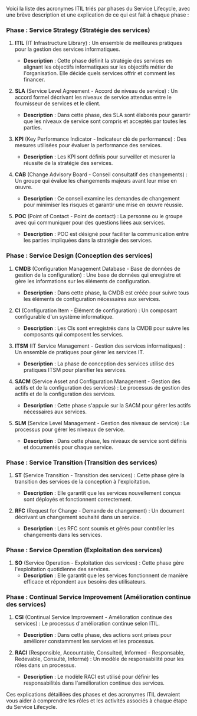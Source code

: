 Voici la liste des acronymes ITIL triés par phases du Service Lifecycle, avec une brève description et une explication de ce qui est fait à chaque phase :

### Phase : Service Strategy (Stratégie des services)
1. **ITIL** (IT Infrastructure Library) : Un ensemble de meilleures pratiques pour la gestion des services informatiques.
   - **Description** : Cette phase définit la stratégie des services en alignant les objectifs informatiques sur les objectifs métier de l'organisation. Elle décide quels services offrir et comment les financer.

2. **SLA** (Service Level Agreement - Accord de niveau de service) : Un accord formel décrivant les niveaux de service attendus entre le fournisseur de services et le client.
   - **Description** : Dans cette phase, des SLA sont élaborés pour garantir que les niveaux de service sont compris et acceptés par toutes les parties.

3. **KPI** (Key Performance Indicator - Indicateur clé de performance) : Des mesures utilisées pour évaluer la performance des services.
   - **Description** : Les KPI sont définis pour surveiller et mesurer la réussite de la stratégie des services.

4. **CAB** (Change Advisory Board - Conseil consultatif des changements) : Un groupe qui évalue les changements majeurs avant leur mise en œuvre.
   - **Description** : Ce conseil examine les demandes de changement pour minimiser les risques et garantir une mise en œuvre réussie.

5. **POC** (Point of Contact - Point de contact) : La personne ou le groupe avec qui communiquer pour des questions liées aux services.
   - **Description** : POC est désigné pour faciliter la communication entre les parties impliquées dans la stratégie des services.

### Phase : Service Design (Conception des services)
1. **CMDB** (Configuration Management Database - Base de données de gestion de la configuration) : Une base de données qui enregistre et gère les informations sur les éléments de configuration.
   - **Description** : Dans cette phase, la CMDB est créée pour suivre tous les éléments de configuration nécessaires aux services.

2. **CI** (Configuration Item - Élément de configuration) : Un composant configurable d'un système informatique.
   - **Description** : Les CIs sont enregistrés dans la CMDB pour suivre les composants qui composent les services.

3. **ITSM** (IT Service Management - Gestion des services informatiques) : Un ensemble de pratiques pour gérer les services IT.
   - **Description** : La phase de conception des services utilise des pratiques ITSM pour planifier les services.

4. **SACM** (Service Asset and Configuration Management - Gestion des actifs et de la configuration des services) : Le processus de gestion des actifs et de la configuration des services.
   - **Description** : Cette phase s'appuie sur la SACM pour gérer les actifs nécessaires aux services.

5. **SLM** (Service Level Management - Gestion des niveaux de service) : Le processus pour gérer les niveaux de service.
   - **Description** : Dans cette phase, les niveaux de service sont définis et documentés pour chaque service.

### Phase : Service Transition (Transition des services)
1. **ST** (Service Transition - Transition des services) : Cette phase gère la transition des services de la conception à l'exploitation.
   - **Description** : Elle garantit que les services nouvellement conçus sont déployés et fonctionnent correctement.

2. **RFC** (Request for Change - Demande de changement) : Un document décrivant un changement souhaité dans un service.
   - **Description** : Les RFC sont soumis et gérés pour contrôler les changements dans les services.

### Phase : Service Operation (Exploitation des services)
1. **SO** (Service Operation - Exploitation des services) : Cette phase gère l'exploitation quotidienne des services.
   - **Description** : Elle garantit que les services fonctionnent de manière efficace et répondent aux besoins des utilisateurs.

### Phase : Continual Service Improvement (Amélioration continue des services)
1. **CSI** (Continual Service Improvement - Amélioration continue des services) : Le processus d'amélioration continue selon ITIL.
   - **Description** : Dans cette phase, des actions sont prises pour améliorer constamment les services et les processus.

2. **RACI** (Responsible, Accountable, Consulted, Informed - Responsable, Redevable, Consulté, Informé) : Un modèle de responsabilité pour les rôles dans un processus.
   - **Description** : Le modèle RACI est utilisé pour définir les responsabilités dans l'amélioration continue des services.

Ces explications détaillées des phases et des acronymes ITIL devraient vous aider à comprendre les rôles et les activités associés à chaque étape du Service Lifecycle.